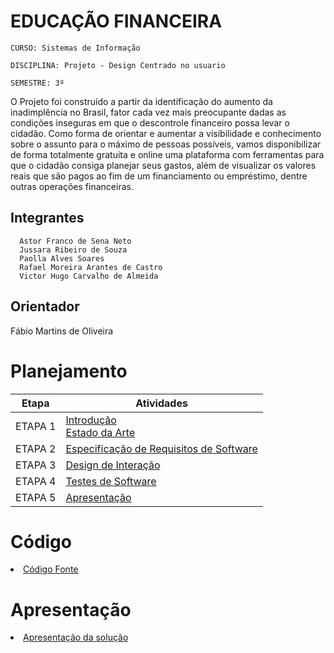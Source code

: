 # EDUCAÇÃO FINANCEIRA

`CURSO: Sistemas de Informação`

`DISCIPLINA: Projeto - Design Centrado no usuario`

`SEMESTRE: 3º`

O Projeto foi construído a partir da identificação do aumento da inadimplência no Brasil, fator cada vez mais preocupante dadas as condições inseguras em que o descontrole financeiro possa levar o cidadão. Como forma de orientar e aumentar a visibilidade e conhecimento sobre o assunto para o máximo de pessoas possíveis, vamos disponibilizar de forma totalmente gratuita e online uma plataforma com ferramentas para que o cidadão consiga planejar seus gastos, além de visualizar os valores reais que são pagos ao fim de um financiamento ou empréstimo, dentre outras operações financeiras.

## Integrantes



      Astor Franco de Sena Neto
      Jussara Ribeiro de Souza
      Paolla Alves Soares
      Rafael Moreira Arantes de Castro
      Victor Hugo Carvalho de Almeida
      
   
 
## Orientador
  
Fábio Martins de Oliveira
  
# Planejamento

| Etapa         | Atividades |
|  :----:   | ----------- |
| ETAPA 1         |[Introdução](docs/context.md) <br> [Estado da Arte](docs/especification.md) |
| ETAPA 2         |[Especificação de Requisitos de Software](docs/interface.md) <br>
| ETAPA 3         |[Design de Interação](docs/development.md) |
| ETAPA 4         | [Testes de Software ](docs/tests.md) |
| ETAPA 5         | [Apresentação](presentation/README.md) |

# Código

<li><a href="src/README.md"> Código Fonte</a></li>

# Apresentação

<li><a href="presentation/README.md"> Apresentação da solução</a></li>
